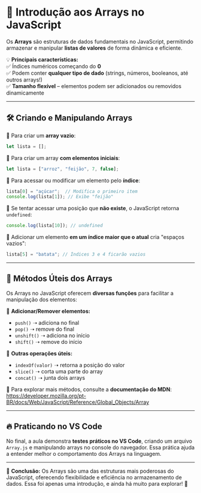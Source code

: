# 🚀 Introdução aos Arrays no JavaScript  

Os **Arrays** são estruturas de dados fundamentais no JavaScript, permitindo armazenar e manipular **listas de valores** de forma dinâmica e eficiente.  

💡 **Principais características:**  
✅ Índices numéricos começando do **0**  
✅ Podem conter **qualquer tipo de dado** (strings, números, booleanos, até outros arrays!)  
✅ **Tamanho flexível** – elementos podem ser adicionados ou removidos dinamicamente  

---

## 🛠 Criando e Manipulando Arrays  

🔹 Para criar um **array vazio**:  
```js
let lista = [];
```
🔹 Para criar um array **com elementos iniciais**:  
```js
let lista = ["arroz", "feijão", 7, false];
```
🔹 Para acessar ou modificar um elemento pelo **índice**:  
```js
lista[0] = "açúcar";  // Modifica o primeiro item
console.log(lista[1]); // Exibe "feijão"
```
🔹 Se tentar acessar uma posição que **não existe**, o JavaScript retorna `undefined`:  
```js
console.log(lista[10]); // undefined
```
🔹 Adicionar um elemento **em um índice maior que o atual** cria "espaços vazios":  
```js
lista[5] = "batata"; // Índices 3 e 4 ficarão vazios
```

---

## 🚀 Métodos Úteis dos Arrays  

Os Arrays no JavaScript oferecem **diversas funções** para facilitar a manipulação dos elementos:  

🔹 **Adicionar/Remover elementos:**  
- `push()` ➝ adiciona no final  
- `pop()` ➝ remove do final  
- `unshift()` ➝ adiciona no início  
- `shift()` ➝ remove do início  

🔹 **Outras operações úteis:**  
- `indexOf(valor)` ➝ retorna a posição do valor  
- `slice()` ➝ corta uma parte do array  
- `concat()` ➝ junta dois arrays  

📖 Para explorar mais métodos, consulte a **documentação do MDN**: https://developer.mozilla.org/pt-BR/docs/Web/JavaScript/Reference/Global_Objects/Array  

---

## 🔥 Praticando no VS Code  

No final, a aula demonstra **testes práticos no VS Code**, criando um arquivo `Array.js` e manipulando arrays no console do navegador. Essa prática ajuda a entender melhor o comportamento dos Arrays na linguagem.  

---

🎯 **Conclusão:** Os Arrays são uma das estruturas mais poderosas do JavaScript, oferecendo flexibilidade e eficiência no armazenamento de dados. Essa foi apenas uma introdução, e ainda há muito para explorar! 🚀  
